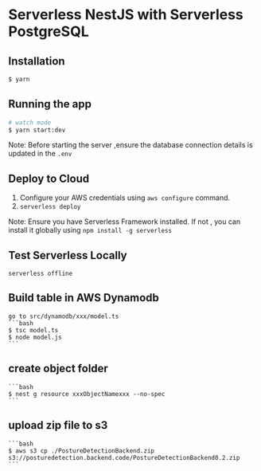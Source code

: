 # Serverless NestJS with Serverless PostgreSQL

## Installation

```bash
$ yarn
```

## Running the app

```bash
# watch mode
$ yarn start:dev
```

Note: Before starting the server ,ensure the database connection details is updated in the `.env`

## Deploy to Cloud

1. Configure your AWS credentials using `aws configure` command.
2. `serverless deploy`

Note: Ensure you have Serverless Framework installed. If not , you can install it globally using `npm install -g serverless`


## Test Serverless Locally

`serverless offline`

## Build table in AWS Dynamodb
    go to src/dynamodb/xxx/model.ts
    ```bash
    $ tsc model.ts
    $ node model.js
    ```

## create object folder
    ```bash
    $ nest g resource xxxObjectNamexxx --no-spec
    ```

## upload zip file to s3
    ```bash
    $ aws s3 cp ./PostureDetectionBackend.zip s3://posturedetection.backend.code/PostureDetectionBackend0.2.zip
    ```